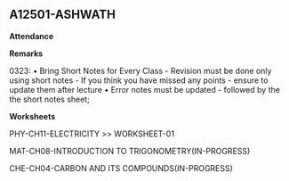 ## A12501-ASHWATH

**Attendance**

**Remarks**

0323:
• Bring Short Notes for Every Class - Revision must be done only using short notes - If you think you have missed any points - ensure to update them after lecture
• Error notes must be updated - followed by the the short notes sheet; 

**Worksheets**

PHY-CH11-ELECTRICITY >> WORKSHEET-01 

MAT-CH08-INTRODUCTION TO TRIGONOMETRY(IN-PROGRESS)

CHE-CH04-CARBON AND ITS COMPOUNDS(IN-PROGRESS)

